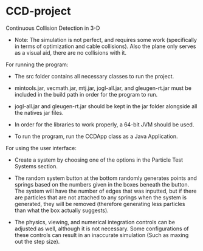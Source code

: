 # CCD-project
Continuous Collision Detection in 3-D

* Note: The simulation is not perfect, and requires some work (specifically in terms of
  optimization and cable collisions). Also the plane only serves as a visual aid, there
  are no collisions with it.

For running the program:

- The src folder contains all necessary classes to run the project. 

- mintools.jar, vecmath.jar, mtj.jar, jogl-all.jar, and gleugen-rt.jar must be included
  in the build path in order for the program to run. 

- jogl-all.jar and gleugen-rt.jar should be kept in the jar folder alongside all the 
  natives jar files.

- In order for the libraries to work properly, a 64-bit JVM should be used.

- To run the program, run the CCDApp class as a Java Application.


For using the user interface:

- Create a system by choosing one of the options in the Particle Test Systems section.

- The random system button at the bottom randomly generates points and springs based on 
  the numbers given in the boxes beneath the button. The system will have the number of
  edges that was inputted, but if there are particles that are not attached to any 
  springs when the system is generated, they will be removed (therefore generating less
  particles than what the box actually suggests).

- The physics, viewing, and numerical integration controls can be adjusted as well, 
  although it is not necessary. Some configurations of these controls can result in an
  inaccurate simulation (Such as maxing out the step size).
